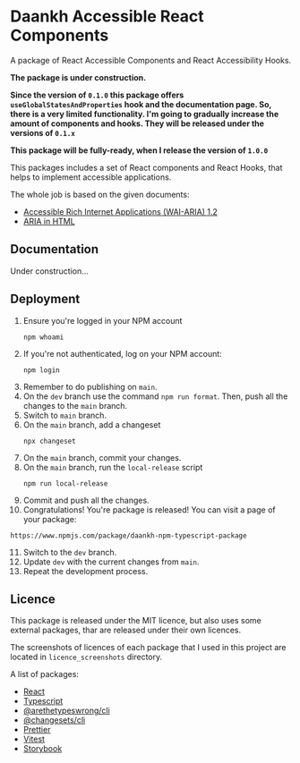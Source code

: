 # Daankh Accessible React Components

A package of React Accessible Components and React Accessibility Hooks.

**The package is under construction.**

**Since the version of `0.1.0` this package offers `useGlobalStatesAndProperties` hook and
the documentation page. So, there is a very limited functionality. I'm going to gradually increase the amount of
components and hooks. They will be released under the versions of `0.1.x`**

**This package will be fully-ready, when I release the version of `1.0.0`**

This packages includes a set of React components and React Hooks, that helps to implement accessible applications.

The whole job is based on the given documents:

- [Accessible Rich Internet Applications (WAI-ARIA) 1.2](https://www.w3.org/TR/wai-aria-1.2/)
- [ARIA in HTML](https://w3c.github.io/html-aria/)

## Documentation

Under construction...

## Deployment

1. Ensure you're logged in your NPM account
   ```
   npm whoami
   ```
2. If you're not authenticated, log on your NPM account:
   ```
   npm login
   ```
3. Remember to do publishing on `main`.
4. On the `dev` branch use the command `npm run format`. Then, push all the changes to the `main` branch.
5. Switch to `main` branch.
6. On the `main` branch, add a changeset
   ```
   npx changeset
   ```
7. On the `main` branch, commit your changes.
8. On the `main` branch, run the `local-release` script
   ```
   npm run local-release
   ```
9. Commit and push all the changes.
10. Congratulations! You're package is released! You can visit a page of your package:

```
https://www.npmjs.com/package/daankh-npm-typescript-package
```

11. Switch to the `dev` branch.
12. Update `dev` with the current changes from `main`.
13. Repeat the development process.

## Licence

This package is released under the MIT licence, but also uses some external packages, thar are released under their own
licences.

The screenshots of licences of each package that I used in this project are located in `licence_screenshots` directory.

A list of packages:

- [React](https://www.npmjs.com/package/react)
- [Typescript](https://www.npmjs.com/package/typescript)
- [@arethetypeswrong/cli](https://www.npmjs.com/package/@arethetypeswrong/cli)
- [@changesets/cli](https://www.npmjs.com/package/@changesets/cli)
- [Prettier](https://www.npmjs.com/package/prettier)
- [Vitest](http://npmjs.com/package/vitest)
- [Storybook](https://www.npmjs.com/package/storybook)
